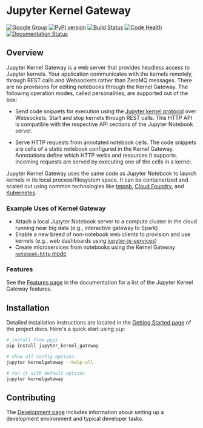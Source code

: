 # Jupyter Kernel Gateway

[![Google Group](https://img.shields.io/badge/-Google%20Group-lightgrey.svg)](https://groups.google.com/forum/#!forum/jupyter) 
[![PyPI version](https://badge.fury.io/py/jupyter_kernel_gateway.svg)](https://badge.fury.io/py/jupyter_kernel_gateway) 
[![Build Status](https://travis-ci.org/jupyter-incubator/dashboards.svg?branch=master)](https://travis-ci.org/jupyter/kernel_gateway)
[![Code Health](https://landscape.io/github/jupyter/kernel_gateway/master/landscape.svg?style=flat)](https://landscape.io/github/jupyter/kernel_gateway/master)
[![Documentation Status](http://readthedocs.org/projects/jupyter-kernel-gateway/badge/?version=latest)](https://jupyter-kernel-gateway.readthedocs.io/en/latest/?badge=latest)

## Overview

Jupyter Kernel Gateway is a web server that provides headless access to
Jupyter kernels. Your application communicates with the kernels remotely,
through REST calls and Websockets rather than ZeroMQ messages.
There are no provisions for editing notebooks through the Kernel Gateway.
The following operation modes, called personalities, are supported
out of the box:

* Send code snippets for execution using the
  [Jupyter kernel protocol](https://jupyter-client.readthedocs.io/en/latest/messaging.html)
  over Websockets. Start and stop kernels through REST calls.
  This HTTP API is compatible with the respective API sections
  of the Jupyter Notebook server.

* Serve HTTP requests from annotated notebook cells. The code snippets
  are cells of a static notebook configured in the Kernel Gateway.
  Annotations define which HTTP verbs and resources it supports.
  Incoming requests are served by executing one of the cells in a kernel.

Jupyter Kernel Gateway uses the same code as Jupyter Notebook
to launch kernels in its local process/filesystem space.
It can be containerized and scaled out using common technologies like [tmpnb](https://github.com/jupyter/tmpnb), [Cloud Foundry](https://github.com/cloudfoundry), and [Kubernetes](http://kubernetes.io/).

### Example Uses of Kernel Gateway

* Attach a local Jupyter Notebook server to a compute cluster in the cloud running near big data (e.g., interactive gateway to Spark)
* Enable a new breed of non-notebook web clients to provision and use kernels (e.g., web dashboards using [jupyter-js-services](https://github.com/jupyter/jupyter-js-services))
* Create microservices from notebooks using the Kernel Gateway [`notebook-http` mode](https://jupyter-kernel-gateway.readthedocs.io/en/latest/http-mode.html)

### Features

See the [Features page](https://jupyter-kernel-gateway.readthedocs.io/en/latest/features.html) in the 
documentation for a list of the Jupyter Kernel Gateway features.

## Installation

Detailed installation instructions are located in the 
[Getting Started page](https://jupyter-kernel-gateway.readthedocs.io/en/latest/getting-started.html)
of the project docs. Here's a quick start using `pip`:

```bash
# install from pypi
pip install jupyter_kernel_gateway

# show all config options
jupyter kernelgateway --help-all

# run it with default options
jupyter kernelgateway
```

## Contributing

The [Development page](https://jupyter-kernel-gateway.readthedocs.io/en/latest/devinstall.html) includes information about setting up a development environment and typical developer tasks.
